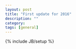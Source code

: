 ```yaml
---
layout: post
title: "First update for 2016"
description: ""
category:
tags: [general]
---
```

{% include JB/setup %}
